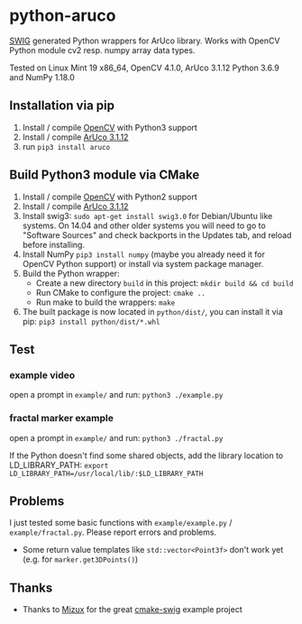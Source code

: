 # python-aruco
[SWIG](http://www.swig.org/) generated Python wrappers for ArUco library.
Works with OpenCV Python module cv2 resp. numpy array data types.

Tested on Linux Mint 19 x86_64, OpenCV 4.1.0, ArUco 3.1.12 Python 3.6.9 and NumPy 1.18.0

## Installation via pip

1. Install / compile [OpenCV](http://opencv.org/) with Python3 support
2. Install / compile [ArUco 3.1.12](https://sourceforge.net/projects/aruco/files/)
3. run `pip3 install aruco`

## Build Python3 module via CMake

1. Install / compile [OpenCV](http://opencv.org/) with Python2 support
2. Install / compile [ArUco 3.1.12](https://sourceforge.net/projects/aruco/files/)
3. Install swig3: `sudo apt-get install swig3.0` for Debian/Ubuntu like systems. On 14.04 and other older systems you will need to go to "Software Sources" and check backports in the Updates tab, and reload before installing.
4. Install NumPy `pip3 install numpy` (maybe you already need it for OpenCV Python support) or install via system package manager.
5. Build the Python wrapper:
   - Create a new directory `build` in this project: `mkdir build && cd build`
   - Run CMake to configure the project: `cmake ..`
   - Run make to build the wrappers: `make`
6. The built package is now located in `python/dist/`, you can install it via pip: `pip3 install python/dist/*.whl`

## Test

### example video
open a prompt in `example/` and run: `python3 ./example.py`

### fractal marker example
open a prompt in `example/` and run: `python3 ./fractal.py`

If the Python doesn't find some shared objects, add the library location to LD_LIBRARY_PATH:
`export LD_LIBRARY_PATH=/usr/local/lib/:$LD_LIBRARY_PATH`

## Problems

I just tested some basic functions with `example/example.py` / `example/fractal.py`.
Please report errors and problems.

- Some return value templates like `std::vector<Point3f>` don't work yet (e.g. for `marker.get3DPoints()`)

## Thanks

- Thanks to [Mizux](https://github.com/Mizux) for the great [cmake-swig](https://github.com/Mizux/cmake-swig) example project